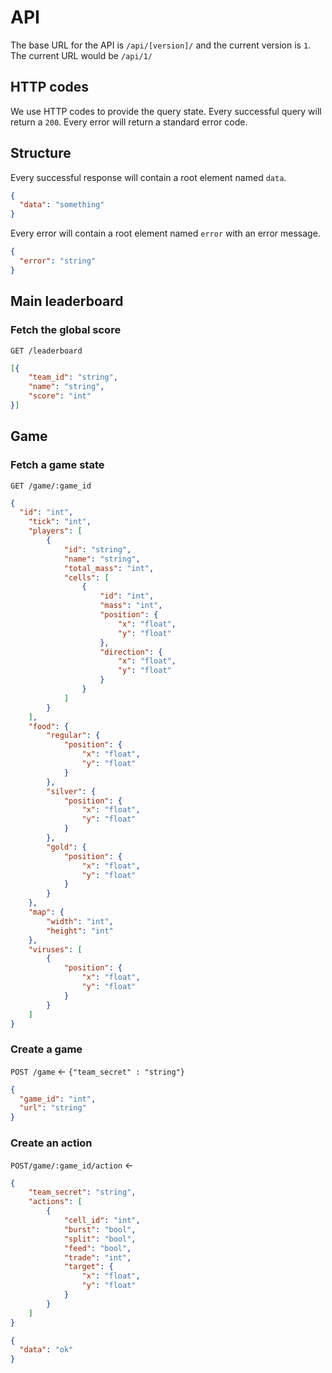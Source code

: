 # API
The base URL for the API is `/api/[version]/` and the current version is `1`. The current URL would be `/api/1/`

## HTTP codes
We use HTTP codes to provide the query state. Every successful query will return a `200`. Every error will return a standard error code.

## Structure
Every successful response will contain a root element named `data`.
```json
{
  "data": "something"
}
```
Every error will contain a root element named `error` with an error message.
```json
{
  "error": "string"
}
```

## Main leaderboard
### Fetch the global score
`GET /leaderboard`
```json
[{
	"team_id": "string", 
	"name": "string",
	"score": "int"
}]
```

## Game
### Fetch a game state
`GET /game/:game_id`
```json
{
  "id": "int",
	"tick": "int",
	"players": [
		{
			"id": "string",
			"name": "string",
			"total_mass": "int",
			"cells": [
				{
					"id": "int",
					"mass": "int",
					"position": {
						"x": "float",
						"y": "float"
					},
					"direction": {
						"x": "float",
						"y": "float"
					}
				}
			]
		}
	],
	"food": {
		"regular": {
			"position": {
				"x": "float",
				"y": "float"
			}
		},
		"silver": {
			"position": {
				"x": "float",
				"y": "float"
			}
		},
		"gold": {
			"position": {
				"x": "float",
				"y": "float"
			}
		}
	},
	"map": {
		"width": "int",
		"height": "int"
	},
	"viruses": [
		{
			"position": {
				"x": "float",
				"y": "float"
			}
		}
	]
}
```

### Create a game
`POST /game` <- `{"team_secret" : "string"}`
```json
{
  "game_id": "int",
  "url": "string"
}
```

### Create an action
`POST/game/:game_id/action` <-
```json
{
	"team_secret": "string",
	"actions": [
		{
			"cell_id": "int",
			"burst": "bool",
			"split": "bool",
			"feed": "bool",
			"trade": "int",
			"target": {
				"x": "float",
				"y": "float"
			}
		}
	]
}
```

```json
{
  "data": "ok"
}
```
